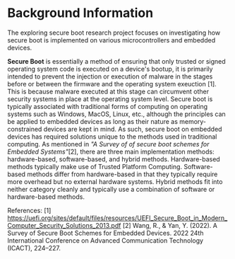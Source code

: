 # Background Information

The exploring secure boot research project focuses on investigating how secure boot is implemented on various microcontrollers and embedded devices. 

**Secure Boot** is essentially a method of ensuring that only trusted or signed operating system code is executed on a device's bootup, it is primarily intended to prevent the injection or execution of malware in the stages before or between the firmware and the operating system exeuction [1]. This is because malware executed at this stage can circumvent other security systems in place at the operating system level. Secure boot is typically associated with traditional forms of computing on operating systems such as Windows, MacOS, Linux, etc., although the principles can be applied to embedded devices as long as their nature as memory-constrained devices are kept in mind. As such, secure boot on embedded devices has required solutions unique to the methods used in traditional computing. As mentioned in *"A Survey of of secure boot schemes for Embedded Systems"*[2], there are three main implementation methods: hardware-based, software-based, and hybrid methods. Hardware-based methods typically make use of Trusted Platform Computing. Software-based methods differ from hardware-based in that they typically require more overhead but no external hardware systems. Hybrid methods fit into neither category cleanly and typically use a combination of software or hardware-based methods. 

References: 
[1] https://uefi.org/sites/default/files/resources/UEFI_Secure_Boot_in_Modern_Computer_Security_Solutions_2013.pdf
[2] Wang, R., & Yan, Y. (2022). A Survey of Secure Boot Schemes for Embedded Devices. 2022 24th International Conference on Advanced Communication Technology (ICACT), 224–227. 

